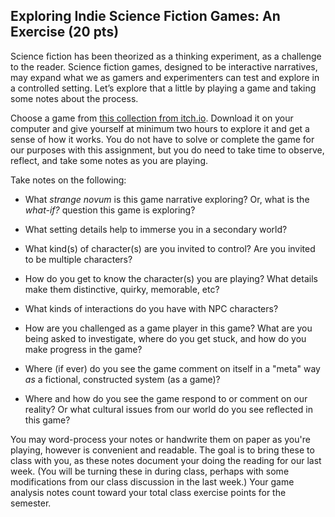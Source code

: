 ## Exploring Indie Science Fiction Games: An Exercise (20 pts)

Science fiction has been theorized as a thinking experiment, as a challenge to the reader. Science fiction games, designed to be interactive narratives, may expand what we as gamers and experimenters can test and explore in a controlled setting. Let’s explore that a little by playing a game and taking some notes about the process.

Choose a game from [this collection from itch.io](https://ebeshero.itch.io/). 
Download it on your computer and give yourself at minimum two hours to explore it and get a sense of how it works. You do not have to solve or complete the game for our purposes with this assignment, but you do need to take time to observe, reflect, and take some notes as you are playing.

Take notes on the following:
* What *strange novum* is this game narrative exploring? Or, what is the *what-if?* question this game is exploring?
* What setting details help to immerse you in a secondary world?

* What kind(s) of character(s) are you invited to control? Are you invited to be multiple characters?
* How do you get to know the character(s) you are playing? What details make them distinctive, quirky, memorable, etc?

* What kinds of interactions do you have with NPC characters?
* How are you challenged as a game player in this game? What are you being asked to investigate, where do you get stuck, and how do you make progress in the game?

* Where (if ever) do you see the game comment on itself in a "meta" way *as* a fictional, constructed system (as a game)? 
* Where and how do you see the game respond to or comment on our reality? Or what cultural issues from our world do you see reflected in this game? 

You may word-process your notes or handwrite them on paper as you're playing, however is convenient and readable. The goal is to bring these to class with you, as these notes document your doing the reading for our last week. (You will be turning these in during class, perhaps with some modifications from our class discussion in the last week.) Your game analysis notes count toward your total class exercise points for the semester.
